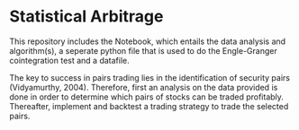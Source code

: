 # Statistical Arbitrage
This repository includes the Notebook, which entails the data analysis and algorithm(s), a seperate python 
file that is used to do the Engle-Granger cointegration test and a datafile. 

The key to success in pairs trading lies in the identification of security pairs (Vidyamurthy, 2004). 
Therefore, first an analysis on the data provided is done in order to determine which pairs of stocks can 
be traded profitably. Thereafter, implement and backtest a trading strategy to trade the selected pairs. 
